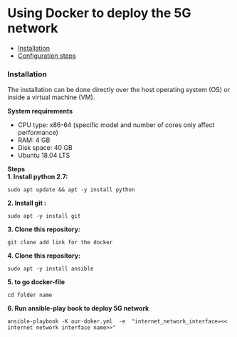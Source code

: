 # Using Docker to deploy the 5G network

- [Installation](#installation)
- [Configuration steps](#configuration-steps)


### Installation
The installation can be done directly over the host operating system (OS) or inside a virtual machine (VM).   

**System requirements**
- CPU type: x86-64 (specific model and number of cores only affect performance)
- RAM: 4 GB
- Disk space: 40 GB
- Ubuntu 18.04 LTS


**Steps**  
**1. Install python 2.7:**      
    
``` sudo apt update && apt -y install python ```    
     
        
**2. Install git :**    
  
  ``` sudo apt -y install git ```     
     
**3. Clone this repository:**   
  
    
  ``` git clone add link for the docker ``` 
    

**4. Clone this repository:**   
  
``` sudo apt -y install ansible ```   
  
    
**5. to go docker-file** 
  
``` cd folder name ```     
  
**6. Run ansible-play book to deploy 5G network**  
   
``` ansible-playbook -K our-doker.yml  -e  "internet_network_interface=<< internet network interface name>>" ```    
   
     
    
        
